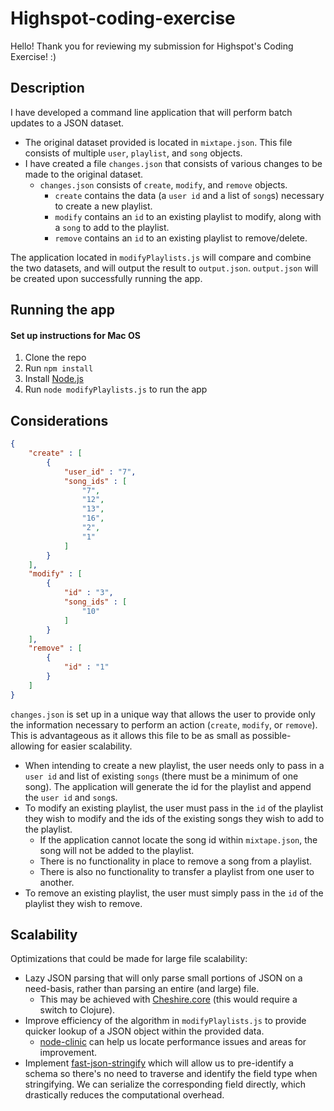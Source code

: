 # Highspot-coding-exercise
Hello! Thank you for reviewing my submission for Highspot's Coding Exercise! :)

## Description
I have developed a command line application that will perform batch updates to a JSON dataset.
* The original dataset provided is located in `mixtape.json`. This file consists of multiple `user`, `playlist`, and `song` objects.
* I have created a file `changes.json` that consists of various changes to be made to the original dataset.
  * `changes.json` consists of `create`, `modify`, and `remove` objects. 
    * `create` contains the data (a `user id` and a list of `song`s) necessary to create a new playlist.
    * `modify` contains an `id` to an existing playlist to modify, along with a `song` to add to the playlist.
    * `remove` contains an `id` to an existing playlist to remove/delete.

The application located in `modifyPlaylists.js` will compare and combine the two datasets, and will output the result to `output.json`. 
`output.json` will be created upon successfully running the app.

## Running the app 
#### Set up instructions for Mac OS
1. Clone the repo
2. Run `npm install`
3. Install [Node.js](https://nodejs.org/en/)
4. Run `node modifyPlaylists.js` to run the app

## Considerations
```json
{
    "create" : [
        {
            "user_id" : "7",
            "song_ids" : [
                "7",
                "12",
                "13",
                "16",
                "2",
                "1"
            ]
        }
    ],
    "modify" : [
        {
            "id" : "3",
            "song_ids" : [
                "10"
            ]
        }
    ],
    "remove" : [
        {
            "id" : "1"
        }
    ]
}
```

`changes.json` is set up in a unique way that allows the user to provide only the information necessary to perform an action (`create`, `modify`, or `remove`).
This is advantageous as it allows this file to be as small as possible- allowing for easier scalability.
  * When intending to create a new playlist, the user needs only to pass in a `user id` and list of existing `songs` (there must be a minimum of one song).
    The application will generate the id for the playlist and append the `user id` and `song`s.
  * To modify an existing playlist, the user must pass in the `id` of the playlist they wish to modify and the ids of the existing songs they wish to add to the playlist.
    * If the application cannot locate the song id within `mixtape.json`, the song will not be added to the playlist.
    * There is no functionality in place to remove a song from a playlist.
    * There is also no functionality to transfer a playlist from one user to another.
  * To remove an existing playlist, the user must simply pass in the `id` of the playlist they wish to remove.
  
## Scalability
Optimizations that could be made for large file scalability:
  * Lazy JSON parsing that will only parse small portions of JSON on a need-basis, rather than parsing an entire (and large) file.
    * This may be achieved with [Cheshire.core](https://github.com/dakrone/cheshire) (this would require a switch to Clojure).
  * Improve efficiency of the algorithm in `modifyPlaylists.js` to provide quicker lookup of a JSON object within the provided data.
    * [node-clinic](https://github.com/clinicjs/node-clinic) can help us locate performance issues and areas for improvement.
  * Implement [fast-json-stringify](https://github.com/fastify/fast-json-stringify) which will allow us to pre-identify a schema so there's no need
    to traverse and identify the field type when stringifying. We can serialize the corresponding field directly, which drastically reduces the computational overhead.
    
